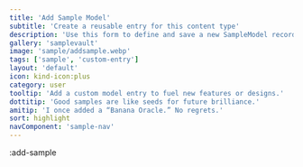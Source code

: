 ```yaml
---
title: 'Add Sample Model'
subtitle: 'Create a reusable entry for this content type'
description: 'Use this form to define and save a new SampleModel record.'
gallery: 'samplevault'
image: 'sample/addsample.webp'
tags: ['sample', 'custom-entry']
layout: 'default'
icon: kind-icon:plus
category: user
tooltip: 'Add a custom model entry to fuel new features or designs.'
dottitip: 'Good samples are like seeds for future brilliance.'
amitip: 'I once added a “Banana Oracle.” No regrets.'
sort: highlight
navComponent: 'sample-nav'
---
```


:add-sample
